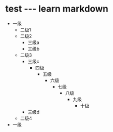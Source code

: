 # test --- learn markdown
- 一级
  - 二级1
  - 二级2
    - 三级a
    - 三级b
  - 二级3
    - 三级c
      - 四级
        - 五级
          - 六级
            - 七级
               - 八级
                  - 九级
                      - 十级
    - 三级d
  - 二级4
- 一级
